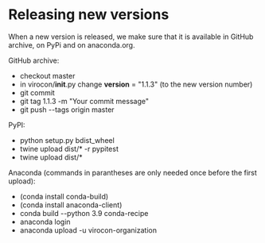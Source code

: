 # Releasing new versions

When a new version is released, we make sure that it is available in GitHub archive, on PyPi and on anaconda.org.

GitHub archive:
* checkout master
* in virocon/__init__.py change __version__ = "1.1.3" (to the new version number)
* git commit
* git tag 1.1.3 -m "Your commit message"
* git push --tags origin master

PyPI:
 * python setup.py bdist_wheel
 * twine upload dist/* -r pypitest 
 * twine upload dist/*

Anaconda (commands in parantheses are only needed once before the first upload):
 * (conda install conda-build)
 * (conda install anaconda-client)
 * conda build --python 3.9 conda-recipe
 * anaconda login
 * anaconda upload -u virocon-organization <path of file mentioned in build>
